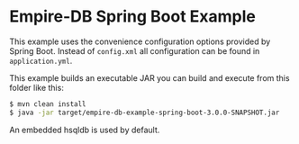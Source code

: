 # Empire-DB Spring Boot Example

This example uses the convenience configuration options provided by Spring Boot.
Instead of `config.xml` all configuration can be found in `application.yml`.

This example builds an executable JAR you can build and execute from this folder like this:

```sh
$ mvn clean install
$ java -jar target/empire-db-example-spring-boot-3.0.0-SNAPSHOT.jar
```

An embedded hsqldb is used by default.
